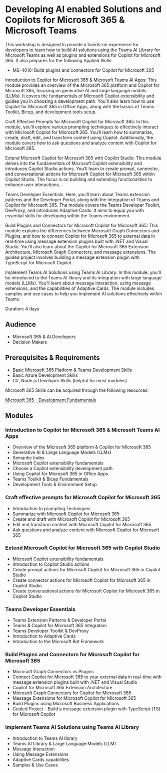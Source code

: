 # Developing AI enabled Solutions and Copilots for Microsoft 365 & Microsoft Teams

This workshop is designed to provide a hands-on experience for developers to learn how to build AI solutions using the Teams AI Library for Microsoft Teams as well as plugins and extensions for Copilot for Microsoft 365. It also prepares for the following Applied Skills:

- MS-4010: Build plugins and connectors for Copilot for Microsoft 365

Introduction to Copilot for Microsoft 365 & Microsoft Teams AI Apps:
This module provides an overview of the Microsoft 365 platform and Copilot for Microsoft 365, focusing on generative AI and large language models (LLMs). It covers the fundamentals of Microsoft Copilot extensibility and guides you in choosing a development path. You’ll also learn how to use Copilot for Microsoft 365 in Office Apps, along with the basics of Teams Toolkit, Bicep, and development tools setup.

Craft Effective Prompts for Microsoft Copilot for Microsoft 365:
In this module, you’ll explore various prompting techniques to effectively interact with Microsoft Copilot for Microsoft 365. You’ll learn how to summarize, create, draft, edit, and transform content using Copilot. Additionally, the module covers how to ask questions and analyze content with Copilot for Microsoft 365.

Extend Microsoft Copilot for Microsoft 365 with Copilot Studio:
This module delves into the fundamentals of Microsoft Copilot extensibility and introduces Copilot Studio actions. You’ll learn to create prompt, connector, and conversational actions for Microsoft Copilot for Microsoft 365 within Copilot Studio. The focus is on building and extending functionalities to enhance user interactions.

Teams Developer Essentials:
Here, you’ll learn about Teams extension patterns and the Developer Portal, along with the integration of Teams and Copilot for Microsoft 365. The module covers the Teams Developer Toolkit, DevProxy, and introduces Adaptive Cards. It aims to equip you with essential skills for developing within the Teams environment.

Build Plugins and Connectors for Microsoft Copilot for Microsoft 365:
This module explains the differences between Microsoft Graph Connectors and Plugins, and how to connect Copilot for Microsoft 365 to external data in real-time using message extension plugins built with .NET and Visual Studio. You’ll also learn about the Copilot for Microsoft 365 Extension Architecture, Microsoft Graph Connectors, and message extensions. The guided project involves building a message extension plugin with TypeScript for Microsoft Copilot.

Implement Teams AI Solutions using Teams AI Library:
In this module, you’ll be introduced to the Teams AI library and its integration with large language models (LLMs). You’ll learn about message interaction, using message extensions, and the capabilities of Adaptive Cards. The module includes samples and use cases to help you implement AI solutions effectively within Teams.

Duration: 4 days

## Audience

- Microsoft 365 & AI Developers 
- Decision Makers

## Prerequisites & Requirements

- Basic Microsoft 365 Platform & Teams Development Skills
- Basic Azure Development Skills
- C#, Node.js Developer Skills (helpful for most modules)

Microsoft 365 Skills can be acquired through the following resources:

[Microsoft 365 - Development Fundamentals](http://<URL_TO_CLASS>)

## Modules

### Introduction to Copilot for Microsoft 365 & Microsoft Teams AI Apps

- Overview of the Microsoft 365 platform & Copilot for Microsoft 365
- Generative AI & Large Language Models (LLMs)
- Semantic Index
- Microsoft Copilot extensibility fundamentals
- Choose a Copilot extensibility development path
- Using Copilot for Microsoft 365 in Office Apps 
- Teams Toolkit & Bicep Fundamentals
- Development Tools & Environment Setup

### Craft effective prompts for Microsoft Copilot for Microsoft 365

- Introduction to prompting Techniques
- Summarize with Microsoft Copilot for Microsoft 365
- Create and draft with Microsoft Copilot for Microsoft 365
- Edit and transform content with Microsoft Copilot for Microsoft 365
- Ask questions and analyze content with Microsoft Copilot for Microsoft 365

### Extend Microsoft Copilot for Microsoft 365 with Copilot Studio

- Microsoft Copilot extensibility fundamentals
- Introduction to Copilot Studio actions
- Create prompt actions for Microsoft Copilot for Microsoft 365 in Copilot Studio
- Create connector actions for Microsoft Copilot for Microsoft 365 in Copilot Studio
- Create conversational actions for Microsoft Copilot for Microsoft 365 in Copilot Studio

### Teams Developer Essentials

- Teams Extension Patterns & Developer Portal
- Teams & Copilot for Microsoft 365 Integration 
- Teams Developer Toolkit & DevProxy
- Introduction to Adaptive Cards
- Introduction to the Microsoft Bot Framework

### Build Plugins and Connectors for Microsoft Copilot for Microsoft 365

- Microsoft Graph Connectors vs Plugins
- Connect Copilot for Microsoft 365 to your external data in real-time with message extension plugins built with .NET and Visual Studio
- Copilot for Microsoft 365 Extension Architecture
- Microsoft Graph Connectors for Copilot for Microsoft 365
- Message Extensions for Microsoft Copilot for Microsoft 365
- Build Plugins using Microsoft Business Applications
- Guided Project - Build a message extension plugin with TypeScript (TS) for Microsoft Copilot

### Implement Teams AI Solutions using Teams AI Library

- Introduction to Teams AI library
- Teams AI Library & Large Language Models (LLM)
- Message Interaction
- Using Message Extensions
- Adaptive Cards capabilities
- Samples & Use Cases